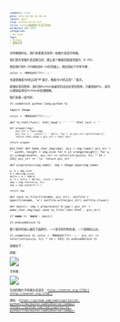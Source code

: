 ```yaml
---
comments: true
date: 2012-05-06 20:50:19
layout: post
slug: python-ascii-art
title: Python根据图片生成字符画
wordpress_id: 1012
categories:
- My Code
tags:
- Python
- 图像处理
---
```


字符画很好玩，我们来看看怎样将一张图片变成字符画。

我们首先将图片变成黑白的，那么每个像素的取值范围为：0-255.

然后我们将0-255映射到0-14的范围上，然后用如下字符代替：

color = 'MNHQ$OC?7>!:-;.'

也就是像素为0的点用“M”表示，像素为14的点用“.”表示。

原理非常的简单，我们用Python来编写的话也非常的简单。只要借助PIL，就可以很轻松地在Python中处理图像。

我们来看一段代码：<!-- more -->


{% codeblock python lang:python %}

import Image

color = 'MNHQ$OC?7>!:-;.'

def to_html(func):
    html_head = '''
            <html>
              <head>
                <style type="text/css">
                  body {font-family:Monospace; font-size:5px;}
                </style>
              </head>
            <body> '''
    html_tail = '</body></html>'

    def wrapper(img):
        pic_str = func(img)
        pic_str = ''.join(l + ' <br/>' for l in pic_str.splitlines())
        return html_head + pic_str + html_tail

    return wrapper

@to_html
def make_char_img(img):
    pix = img.load()
    pic_str = ''
    width, height = img.size
    for h in xrange(height):
        for w in xrange(width):
            pic_str += color[int(pix[w, h]) * 14 / 255]
        pic_str += '\n'
    return pic_str

def preprocess(img_name):
    img = Image.open(img_name)

    w, h = img.size
    m = max(img.size)
    delta = m / 200.0
    w, h = int(w / delta), int(h / delta)
    img = img.resize((w, h))
    img = img.convert('L')

    return img

def save_to_file(filename, pic_str):
    outfile = open(filename, 'w')
    outfile.write(pic_str)
    outfile.close()

def main():
    img = preprocess('6.jpg')
    pic_str = make_char_img(img)
    save_to_file('char.html', pic_str)

if __name__ == '__main__':
    main()

{% endcodeblock %}


整个程序的核心都在下面两行，一个是字符的色阶表，一个是映射公式。


> 

{% codeblock %}
color = 'MNHQ$OC?7>!:-;.'
pic_str += color[int(pix[w, h]) * 14 / 255]
{% endcodeblock %}




效果如下：

原图：

[![](http://everet.org/wp-content/uploads/2012/05/Screenshot-from-2012-05-06-203607.png)](http://everet.org/wp-content/uploads/2012/05/Screenshot-from-2012-05-06-203607.png)

字符画：

[![](http://everet.org/wp-content/uploads/2012/05/f8e22973ddcb35e46163c796bce096fcScreenshot-at-2012-04-25-161736.png)](http://everet.org/wp-content/uploads/2012/05/f8e22973ddcb35e46163c796bce096fcScreenshot-at-2012-04-25-161736.png)

在线的图片字符画生成请见：[http://everet.org:1758/](http://everet.org:1758/)

源码：[https://github.com/cedricporter/et-python/tree/master/web%20server/webpy](https://github.com/cedricporter/et-python/tree/master/web%20server/webpy)
